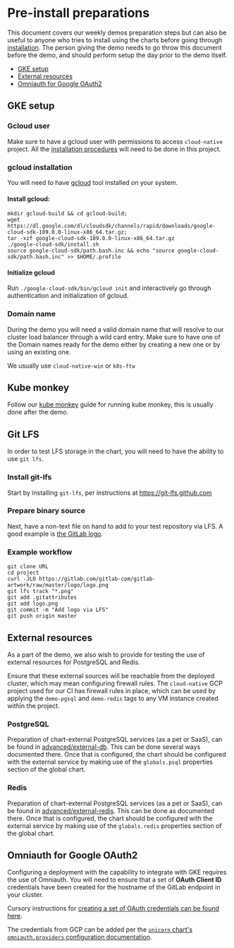 # Pre-install preparations

This document covers our weekly demos preparation steps but can also be useful to anyone who tries to install using the charts before going through [installation](../installation/README.md).
The person giving the demo needs to go throw this document before the demo,
and should perform setup the day prior to the demo itself.

- [GKE setup](#gke-setup)
- [External resources](#external-resources)
- [Omniauth for Google OAuth2](#omniauth-for-google-oauth2)

## GKE setup

### Gcloud user

Make sure to have a gcloud user with permissions to access `cloud-native` project. All the [installation procedures](../installation/README.md) will need to be done
in this project.

### gcloud installation

You will need to have [gcloud](https://cloud.google.com/sdk/gcloud/) tool installed on your system.

#### Install gcloud:

```
mkdir gcloud-build && cd gcloud-build;
wget https://dl.google.com/dl/cloudsdk/channels/rapid/downloads/google-cloud-sdk-189.0.0-linux-x86_64.tar.gz;
tar -xzf google-cloud-sdk-189.0.0-linux-x86_64.tar.gz
./google-cloud-sdk/install.sh
source google-cloud-sdk/path.bash.inc && echo "source google-cloud-sdk/path.bash.inc" >> $HOME/.profile
```

#### Initialize gcloud

Run `./google-cloud-sdk/bin/gcloud init` and interactively go through authentication and initialization of gcloud.

### Domain name

During the demo you will need a valid domain name that will resolve to our cluster load balancer through a wild card entry.
Make sure to have one of the Domain names ready for the demo either by creating a new one or by using an existing one.

We usually use `cloud-native-win` or `k8s-ftw`

## Kube monkey

Follow our [kube monkey](../kube-monkey/README.md) guide for running kube monkey, this is usually done after the demo.

## Git LFS

In order to test LFS storage in the chart, you will need to have the ability to use `git lfs`.

### Install git-lfs

Start by installing `git-lfs`, per instructions at https://git-lfs.github.com

### Prepare binary source

Next, have a non-text file on hand to add to your test repository via LFS. A good example is [the GitLab logo](https://gitlab.com/gitlab-com/gitlab-artwork/raw/master/logo/logo.png).

### Example workflow

```
git clone URL
cd project
curl -JLO https://gitlab.com/gitlab-com/gitlab-artwork/raw/master/logo/logo.png
git lfs track "*.png"
git add .gitattributes
git add logo.png
git commit -m "Add logo via LFS"
git push origin master
```

## External resources

As a part of the demo, we also wish to provide for testing the use of external
resources for PostgreSQL and Redis.

Ensure that these external sources will be reachable from the deployed
cluster, which may mean configuring firewall rules. The `cloud-native` GCP
project used for our CI has firewall rules in place, which can be used by
applying the `demo-pgsql` and `demo-redis` tags to any VM instance created
within the project.

### PostgreSQL

Preparation of chart-external PostgreSQL services (as a pet or SaaS), can
be found in [advanced/external-db](../advanced/external-db/README.md). This
can be done several ways documented there. Once that is configured, the chart
should be configured with the external service by making use of the `globals.psql`
properties section of the global chart.

### Redis

Preparation of chart-external PostgreSQL services (as a pet or SaaS), can
be found in [advanced/external-redis](../advanced/external-redis/README.md).
This can be done as documented there. Once that is configured, the chart should
be configured with the external service by making use of the `globals.redis`
properties section of the global chart.

## Omniauth for Google OAuth2

Configuring a deployment with the capability to integrate with GKE requires
the use of Omniauth. You will need to ensure that a set of
**OAuth Client ID** credentials have been created for the hostname of the GitLab
endpoint in your cluster.

Cursory instructions for [creating a set of OAuth credentials can be found
here](https://support.google.com/cloud/answer/6158849?hl=en).

The credentials from GCP can be added per the [`unicorn` chart's `omniauth.providers` configuration documentation](../charts/gitlab/unicorn/README.md#omniauthproviders).
